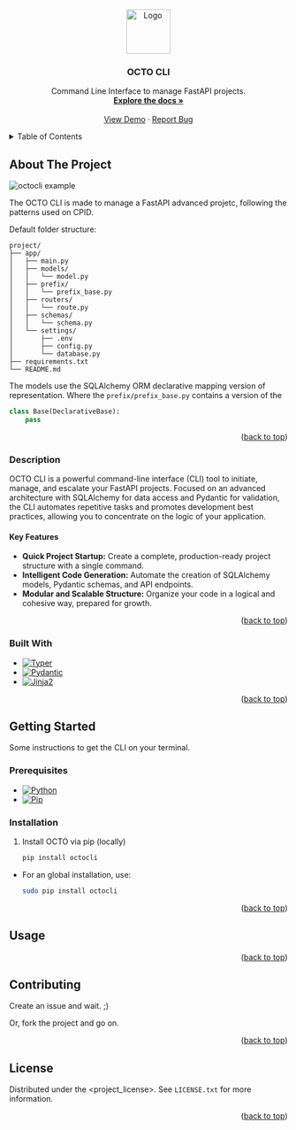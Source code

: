 <a id="readme-top"></a>



<!-- PROJECT LOGO -->
<br />
<div align="center">
    <a href="https://pypi.org/project/octocli/">
        <img src="assets/logo.png" alt="Logo" width="80" height="80" />
    </a>
    <h3 align="center">OCTO CLI</h3>
    <p align="center">
        Command Line Interface to manage FastAPI projects.
        <br />
        <a href="https://github.com/samuelbagatelli/octocli/tree/main"><strong>Explore the docs »</strong></a>
        <br />
        <br />
        <a href="https://pypi.org/project/octocli/">View Demo</a>
        &middot;
        <a href="https://github.com/samuelbagatelli/octocli/issues">Report Bug</a>
    </p>
</div>



<!-- TABLE OF CONTENTS -->
<details>
    <summary>Table of Contents</summary>
    <ol>
        <li>
            <a href="#about-the-project">About The Project</a>
            <ul>
                <li><a href="#build-with">Built With</a></li>
                <li><a href="#description">Description</a></li>
            </ul>
        </li>
        <li>
            <a href="#getting-started">Getting Started</a>
            <ul>
                <li><a href="#prerequisites">Prerequisites</a></li>
                <li><a href="#installation">Installation</a></li>
            </ul>
        </li>
        <li>
            <a href="#usage">Usage</a>
        </li>
        <li>
            <a href="#roadmap">Roadmap</a>
        </li>
        <li>
            <a href="#contributing">Contributing</a>
        </li>
        <li>
            <a href="#license">License</a>
        </li>
    </ol>
</details>



<!-- ABOUT THE PROJECT -->
## About The Project

![octocli example][usage-example]

The OCTO CLI is made to manage a FastAPI advanced projetc, following the patterns used on CPID.

Default folder structure:
```
project/
├── app/
│   ├── main.py
│   ├── models/
│   │   └── model.py
│   ├── prefix/
│   │   └── prefix_base.py
│   ├── routers/
│   │   └── route.py
│   ├── schemas/
│   │   └── schema.py
│   └── settings/
│       ├── .env
│       ├── config.py
│       └── database.py
├── requirements.txt
└── README.md
```

The models use the SQLAlchemy ORM declarative mapping version of representation. Where the `prefix/prefix_base.py` contains a version of the

```python
class Base(DeclarativeBase):
    pass
```

<p align="right">(<a href="#readme-top">back to top</a>)</p>



### Description

OCTO CLI is a powerful command-line interface (CLI) tool to initiate, manage, and escalate your FastAPI projects. Focused on an advanced architecture with SQLAlchemy for data access and Pydantic for validation, the CLI automates repetitive tasks and promotes development best practices, allowing you to concentrate on the logic of your application.

#### **Key Features**

- **Quick Project Startup:** Create a complete, production-ready project structure with a single command.
- **Intelligent Code Generation:** Automate the creation of SQLAlchemy models, Pydantic schemas, and API endpoints.
- **Modular and Scalable Structure:** Organize your code in a logical and cohesive way, prepared for growth.

<p align="right">(<a href="#readme-top">back to top</a>)</p>



### Built With

* [![Typer][typer]][typer-url]
* [![Pydantic][pydantic]][pydantic-url]
* [![Jinja2][jinja]][jinja-url]

<p align="right">(<a href="#readme-top">back to top</a>)</p>



<!-- GETTING STARTED -->
## Getting Started

Some instructions to get the CLI on your terminal.

### Prerequisites

* [![Python][python]][python-url]
* [![Pip][pip]][pip-url]

### Installation

1. Install OCTO via pip (locally)

    ```sh
    pip install octocli
    ```

* For an global installation, use:
  
    ```sh
    sudo pip install octocli
    ```

<p align="right">(<a href="#readme-top">back to top</a>)</p>



<!-- USAGE EXAMPLES -->
## Usage

<!-- TODO: insert usage cases and add an /docs -->

<p align="right">(<a href="#readme-top">back to top</a>)</p>



<!-- CONTRIBUTING -->
## Contributing

Create an issue and wait. ;)

Or, fork the project and go on.

<p align="right">(<a href="#readme-top">back to top</a>)</p>



<!-- LICENSE -->
## License

Distributed under the <project_license>. See `LICENSE.txt` for more information.

<p align="right">(<a href="#readme-top">back to top</a>)</p>



<!-- MARKDOWN LINKS & IMAGES -->
[usage-example]: assets/usage-example.gif
[typer]: https://img.shields.io/badge/typer-060608?style=for-the-badge&logo=typer&logoColor=white
[typer-url]: https://typer.tiangolo.com/
[pydantic]: https://img.shields.io/badge/pydantic-E92063?style=for-the-badge&logo=pydantic
[pydantic-url]: https://docs.pydantic.dev/2.0/
[jinja]: https://img.shields.io/badge/jinja-7E0C1B?style=for-the-badge&logo=jinja&logoColor=white
[jinja-url]: https://jinja.palletsprojects.com/en/stable/
[python]: https://img.shields.io/badge/python-1E415E?style=for-the-badge&logo=python&logoColor=white
[python-url]: https://www.python.org/
[pip]: https://img.shields.io/badge/pip-0073B7?style=for-the-badge&logo=pypi&logoColor=white
[pip-url]: https://pypi.org/